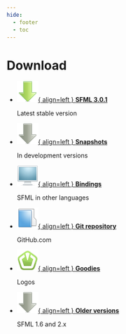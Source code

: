 ```yaml
---
hide:
  - footer
  - toc
---
```


# Download

<div class="grid cards" markdown>

-   [![](../images/icons/download.png){ align=left } __SFML 3.0.1__](sfml/3.0.1.md)

    Latest stable version

-   [![](../images/icons/download-old.png){ align=left } __Snapshots__](https://artifacts.sfml-dev.org/by-branch/master/)

    In development versions

-   [![](../images/icons/bindings.png){ align=left } __Bindings__](bindings.md)

    SFML in other languages

-   [![](../images/icons/repository.png){ align=left } __Git repository__](https://github.com/SFML/SFML)

    GitHub.com

-   [![](../images/icons/goodies.png){ align=left } __Goodies__](goodies/index.md)

    Logos

-   [![](../images/icons/download-old.png){ align=left } __Older versions__](sfml/index.md)

    SFML 1.6 and 2.x

</div>